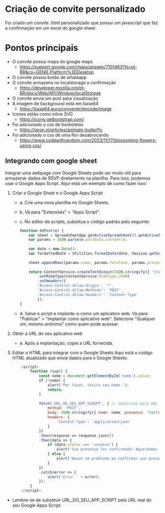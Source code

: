 # Criação de convite personalizado

Foi criado um convite .html personalizado que possui um javascript que faz a confirmação em um excel do google sheet.

# Pontos principais
- O convite possui mapa do google maps
    - https://support.google.com/maps/answer/7101463?hl=pt-BR&co=GENIE.Platform%3DDesktop
- O convite possui botão de whatsapp
- O convite armazena no localstorage a confirmação
    - https://developer.mozilla.org/pt-BR/docs/Web/API/Window/localStorage
- O convite envia um post para visualização
- A imagem de background está em base64 
    - https://base64.guru/converter/encode/image
- Icones estão como inline SVG
    - https://icons.getbootstrap.com/
- Foi adicionado o css de borboletas
    - https://jaron.nl/articles/animate-butterfly
- Foi adicionado o css de uma flor desabrocando
    - https://www.codewithrandom.com/2023/11/17/blossoming-flowers-using-css/

## Integrando com google sheet

Integrar uma webpage com Google Sheets pode ser muito útil para armazenar dados de RSVP diretamente na planilha. Para isso, podemos usar o Google Apps Script. Aqui está um exemplo de como fazer isso:

1. Criar o Google Sheet e o Google Apps Script

    - a. Crie uma nova planilha no Google Sheets.
    - b. Vá para "Extensões" > "Apps Script".
    - c. No editor de scripts, substitua o código padrão pelo seguinte:

        ``` javascript
        function doPost(e) {
            var sheet = SpreadsheetApp.getActiveSpreadsheet().getActiveSheet();
            var params = JSON.parse(e.postData.contents);
            
            var date = new Date();
            var formattedDate = Utilities.formatDate(date, Session.getScriptTimeZone(), 'dd/MM/yyyy HH:mm:ss');
            
            sheet.appendRow([params.nome, params.telefone, params.presenca, formattedDate]);
            
            return ContentService.createTextOutput(JSON.stringify({ 'status': 'sucesso' }))
                .setMimeType(ContentService.MimeType.JSON)
                .setHeaders({
                'Access-Control-Allow-Origin': '*',
                'Access-Control-Allow-Methods': 'POST',
                'Access-Control-Allow-Headers': 'Content-Type'
                });
        }
        ``` 
    - d. Salve o script e implante-o como um aplicativo web. Vá para "Publicar" > "Implantar como aplicativo web". Selecione "Qualquer um, mesmo anônimo" como quem pode acessar.
2. Obter a URL do seu aplicativo web
    - a. Após a implantação, copie a URL fornecida.

3. Editar o HTML para integrar com o Google Sheets
    Aqui está o código HTML atualizado que envia dados para o Google Sheets:
    ``` javascript
        <script>
            function rsvp() {
                const nome = document.getElementById('nome').value;
                if (!nome) {
                    alert('Por favor, insira seu nome.');
                    return;
                }
                
                fetch('URL_DO_SEU_APP_SCRIPT', { // Substitua pela URL do seu App Script
                    method: 'POST',
                    body: JSON.stringify({ nome: nome, presenca: 'Confirmado' }),
                    headers: {
                        'Content-Type': 'application/json'
                    }
                })
                .then(response => response.json())
                .then(data => {
                    if (data.status === 'sucesso') {
                        alert('Sua presença foi confirmada! Aguardamos você no Jardim Encantado!');
                    } else {
                        alert('Houve um problema ao confirmar sua presença. Tente novamente.');
                    }
                })
                .catch(error => {
                    alert('Erro: ' + error);
                });
            }
        </script>

    ```

* Lembre-se de substituir URL_DO_SEU_APP_SCRIPT pela URL real do seu Google Apps Script.

